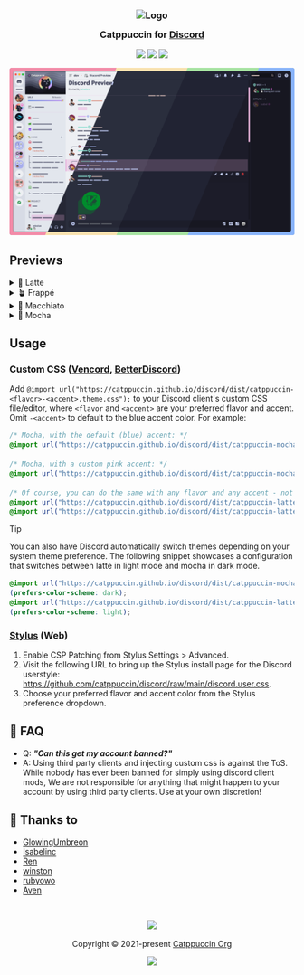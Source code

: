 <h3 align="center">
	<img src="https://raw.githubusercontent.com/catppuccin/catppuccin/main/assets/logos/exports/1544x1544_circle.png" width="100" alt="Logo"/><br/>
	<img src="https://raw.githubusercontent.com/catppuccin/catppuccin/main/assets/misc/transparent.png" height="30" width="0px"/>
	Catppuccin for <a href="https://discord.com/">Discord</a>
	<img src="https://raw.githubusercontent.com/catppuccin/catppuccin/main/assets/misc/transparent.png" height="30" width="0px"/>
</h3>

<p align="center">
    <a href="https://github.com/catppuccin/discord/stargazers"><img src="https://img.shields.io/github/stars/catppuccin/discord?colorA=363a4f&colorB=b7bdf8&style=for-the-badge"></a>
    <a href="https://github.com/catppuccin/discord/issues"><img src="https://img.shields.io/github/issues/catppuccin/discord?colorA=363a4f&colorB=f5a97f&style=for-the-badge"></a>
    <a href="https://github.com/catppuccin/discord/contributors"><img src="https://img.shields.io/github/contributors/catppuccin/discord?colorA=363a4f&colorB=a6da95&style=for-the-badge"></a>
</p>

<p align="center">
<img src="assets/preview.webp"/>
</p>

## Previews

<details>
<summary>🌻 Latte</summary>
<img src="assets/latte.webp"/>
</details>
<details>
<summary>🪴 Frappé</summary>
<img src="assets/frappe.webp"/>
</details>
<details>
<summary>🌺 Macchiato</summary>
<img src="assets/macchiato.webp"/>
</details>
<details>
<summary>🌿 Mocha</summary>
<img src="assets/mocha.webp"/>
</details>

## Usage

### Custom CSS ([Vencord](https://vencord.dev/), [BetterDiscord](https://betterdiscord.app/))

Add `@import url("https://catppuccin.github.io/discord/dist/catppuccin-<flavor>-<accent>.theme.css");` to your Discord client's custom CSS file/editor, where `<flavor` and `<accent>` are your preferred flavor and accent. Omit `-<accent>` to default to the blue accent color. For example:

```css
/* Mocha, with the default (blue) accent: */
@import url("https://catppuccin.github.io/discord/dist/catppuccin-mocha.theme.css");

/* Mocha, with a custom pink accent: */
@import url("https://catppuccin.github.io/discord/dist/catppuccin-mocha-pink.theme.css");

/* Of course, you can do the same with any flavor and any accent - not just mocha or pink: */
@import url("https://catppuccin.github.io/discord/dist/catppuccin-latte.theme.css");
@import url("https://catppuccin.github.io/discord/dist/catppuccin-latte-blue.theme.css");
```

> [!TIP]
> You can also have Discord automatically switch themes depending on your system theme preference. The following snippet showcases a configuration that switches between latte in light mode and mocha in dark mode.
>
>  ```css
>  @import url("https://catppuccin.github.io/discord/dist/catppuccin-mocha.theme.css")
>  (prefers-color-scheme: dark);
>  @import url("https://catppuccin.github.io/discord/dist/catppuccin-latte.theme.css")
>  (prefers-color-scheme: light);
>  ```

### [Stylus](https://github.com/openstyles/stylus) (Web)

1. Enable CSP Patching from Stylus Settings > Advanced.
2. Visit the following URL to bring up the Stylus install page for the Discord userstyle: https://github.com/catppuccin/discord/raw/main/discord.user.css.
3. Choose your preferred flavor and accent color from the Stylus preference dropdown.

## 🙋 FAQ

- Q: **_"Can this get my account banned?"_**
- A: Using third party clients and injecting custom css is against the ToS. While nobody has ever been banned for simply using discord client mods, We are not responsible for anything that might happen to your account by using third party clients. Use at your own discretion!

## 💝 Thanks to

- [GlowingUmbreon](https://github.com/glowingumbreon)
- [Isabelinc](https://github.com/Isabelincorp)
- [Ren](https://github.com/watatomo)
- [winston](https://github.com/nekowinston)
- [rubyowo](https://github.com/rubyowo)
- [Aven](https://github.com/ToxicAven)

&nbsp;

<p align="center"><img src="https://raw.githubusercontent.com/catppuccin/catppuccin/main/assets/footers/gray0_ctp_on_line.svg?sanitize=true" /></p>
<p align="center">Copyright &copy; 2021-present <a href="https://github.com/catppuccin" target="_blank">Catppuccin Org</a>
<p align="center"><a href="https://github.com/catppuccin/catppuccin/blob/main/LICENSE"><img src="https://img.shields.io/static/v1.svg?style=for-the-badge&label=License&message=MIT&colorA=363a4f&colorB=b7bdf8"/></a></p>
